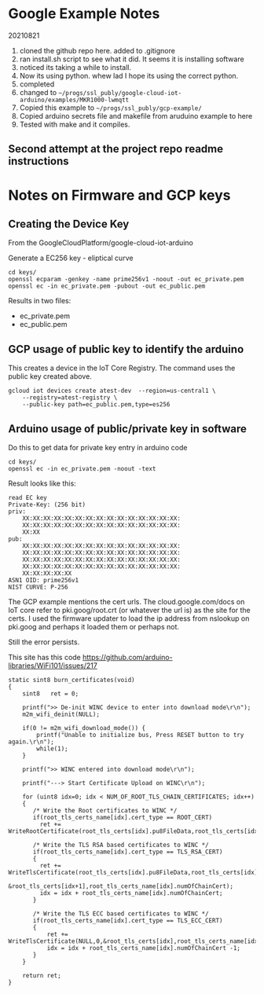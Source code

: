 # Google Example Notes
20210821

1. cloned the github repo here. added to .gitignore
2. ran install.sh script to see what it did.  It seems it is installing software
3. noticed its taking a while to install.  
4. Now its using python. whew lad I hope its using the correct python.
5. completed
6. changed to `~/progs/ssl_publy/google-cloud-iot-arduino/examples/MKR1000-lwmqtt`
7. Copied this example to `~/progs/ssl_publy/gcp-example/`
8. Copied arduino secrets file and makefile from aruduino example to here
9. Tested with make and it compiles.


## Second attempt at the project repo readme instructions


# Notes on Firmware and GCP keys

## Creating the Device Key

From the GoogleCloudPlatform/google-cloud-iot-arduino

Generate a EC256 key - eliptical curve

```
cd keys/
openssl ecparam -genkey -name prime256v1 -noout -out ec_private.pem
openssl ec -in ec_private.pem -pubout -out ec_public.pem
```

Results in two files:
* ec_private.pem
* ec_public.pem


## GCP usage of public key to identify the arduino

This creates a device in the IoT Core Registry.  The command
uses the public key created above.

```
gcloud iot devices create atest-dev  --region=us-central1 \
    --registry=atest-registry \
    --public-key path=ec_public.pem,type=es256
```

## Arduino usage of public/private key in software
Do this to get data for private key entry in arduino code

```
cd keys/
openssl ec -in ec_private.pem -noout -text
```

Result looks like this:

```
read EC key
Private-Key: (256 bit)
priv:
    XX:XX:XX:XX:XX:XX:XX:XX:XX:XX:XX:XX:XX:XX:XX:
    XX:XX:XX:XX:XX:XX:XX:XX:XX:XX:XX:XX:XX:XX:XX:
    XX:XX
pub:
    XX:XX:XX:XX:XX:XX:XX:XX:XX:XX:XX:XX:XX:XX:XX:
    XX:XX:XX:XX:XX:XX:XX:XX:XX:XX:XX:XX:XX:XX:XX:
    XX:XX:XX:XX:XX:XX:XX:XX:XX:XX:XX:XX:XX:XX:XX:
    XX:XX:XX:XX:XX:XX:XX:XX:XX:XX:XX:XX:XX:XX:XX:
    XX:XX:XX:XX:XX
ASN1 OID: prime256v1
NIST CURVE: P-256
```


The GCP example mentions the cert urls.  The cloud.google.com/docs on IoT
core refer to pki.goog/root.crt (or whatever the url is) as the site
for the certs.  I used the firmware updater to load the ip address from 
nslookup on pki.goog and perhaps it loaded them or perhaps not.

Still the error persists.


This site has this code
https://github.com/arduino-libraries/WiFi101/issues/217

```
static sint8 burn_certificates(void)
{
	sint8	ret = 0;

	printf(">> De-init WINC device to enter into download mode\r\n");
	m2m_wifi_deinit(NULL);

    if(0 != m2m_wifi_download_mode()) {
		printf("Unable to initialize bus, Press RESET button to try again.\r\n");
		while(1);
	}

	printf(">> WINC entered into download mode\r\n");

	printf("---> Start Certificate Upload on WINC\r\n");

	for (uint8 idx=0; idx < NUM_OF_ROOT_TLS_CHAIN_CERTIFICATES; idx++)
	{
	   /* Write the Root certificates to WINC */
	   if(root_tls_certs_name[idx].cert_type == ROOT_CERT)
	     ret += WriteRootCertificate(root_tls_certs[idx].pu8FileData,root_tls_certs[idx].u32FileSz);

	   /* Write the TLS RSA based certificates to WINC */
       if(root_tls_certs_name[idx].cert_type == TLS_RSA_CERT)
	   {
       	 ret += WriteTlsCertificate(root_tls_certs[idx].pu8FileData,root_tls_certs[idx].u32FileSz,
		 &root_tls_certs[idx+1],root_tls_certs_name[idx].numOfChainCert);
		 idx = idx + root_tls_certs_name[idx].numOfChainCert;
	   }

	   /* Write the TLS ECC based certificates to WINC */
       if(root_tls_certs_name[idx].cert_type == TLS_ECC_CERT)
       {
	       ret += WriteTlsCertificate(NULL,0,&root_tls_certs[idx],root_tls_certs_name[idx].numOfChainCert);
		   idx = idx + root_tls_certs_name[idx].numOfChainCert -1;
       }
    }

	return ret;
}
```
